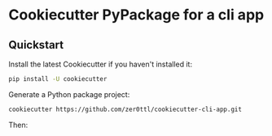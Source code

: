 # Cookiecutter PyPackage for a cli app

## Quickstart

Install the latest Cookiecutter if you haven't installed it:

```bash
pip install -U cookiecutter
```
Generate a Python package project:

```bash
cookiecutter https://github.com/zer0ttl/cookiecutter-cli-app.git
```

Then:
